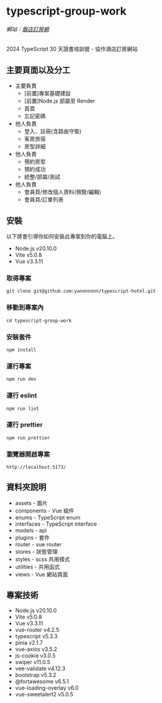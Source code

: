 # typescript-group-work

###### 網站：[飯店訂房網](https://yanennnnn.github.io/typescript-hotel/#/)

2024 TypeScript 30 天證書培訓營 - 協作酒店訂房網站

## 主要頁面以及分工

- 主要負責
  - [前置]專案基礎建設
  - [前置]Node.js 部屬至 Render
  - 首頁
  - 忘記密碼
- 他人負責
  - 登入、註冊(含路由守衛)
  - 客房旅宿
  - 房型詳細
- 他人負責
  - 預約房型
  - 預約成功
  - 統整/部屬/測試
- 他人負責
  - 會員頁/修改個人資料(預覽/編輯)
  - 會員頁/訂單列表

## 安裝

以下將會引導你如何安裝此專案到你的電腦上。

- Node.js v20.10.0
- Vite v5.0.8
- Vue v3.3.11

### 取得專案

```
git clone git@github.com:yanennnnn/typescript-hotel.git
```

### 移動到專案內

```
cd typescript-group-work
```

### 安裝套件

```
npm install
```

### 運行專案

```
npm run dev
```

### 運行 eslint

```
npm run lint
```

### 運行 prettier

```
npm run prettier
```

### 瀏覽器開啟專案

```
http://localhost:5173/
```

## 資料夾說明

- assets - 圖片
- components - Vue 組件
- enums - TypeScript enum
- interfaces - TypeScript interface
- models - api
- plugins - 套件
- router - vue router
- stores - 狀態管理
- styles - scss 共用樣式
- utilities - 共用函式
- views - Vue 網站頁面

## 專案技術

- Node.js v20.10.0
- Vite v5.0.8
- Vue v3.3.11
- vue-router v4.2.5
- typescript v5.3.3
- pinia v2.1.7
- vue-axios v3.5.2
- js-cookie v3.0.5
- swiper v11.0.5
- vee-validate v4.12.3
- bootstrap v5.3.2
- @fortawesome v6.5.1
- vue-loading-overlay v6.0
- vue-sweetalert2 v5.0.5

